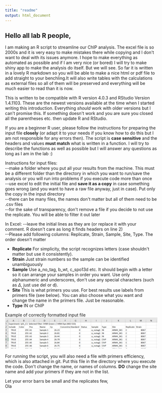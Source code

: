 ```yaml
---
title: "readme"
output: html_document
---
```


## Hello all lab R people,

I am making an R script to streamline our ChIP analysis. The excel file is so 2000s and it is very easy to make mistakes there while copying and I don't want to deal with its issues anymore. I hope to make everything as automated as possible and if I am very nice (or bored) I will try to make shiny app to make the analysis do itself. But we will see. So far it is written in a lovely R markdown so you will be able to make a nice html or pdf file to add straight to your benchling.It will also write tables with the calculations as external files so all of them will be preserved and everything will be much easier to read than it is now.

This is written to be compatible with R version 4.0.3 and RStudio Version 1.4.1103. These are the newest versions available at the time when I started writing this introduction. Everything *should* work with older versions but I can't promise this. If something doesn't work and you are sure you closed all the parentheses etc. then update R and RStudio. 

If you are a beginner R user, please follow the instructions for preparing the input file **closely** (or adapt it to your needs if you know how to do this but I am not responsible for any errors then). The script is **case sensitive** and the headers and values **must match** what is written in a function. I will try to describe the functions as well as possible but I will answer any questions as long as I am in the lab :) 

Instructions for input files:  
--make a folder where you put all your results from the machine. This must be a different folder than the directory in which you want to run/save the analysis or you will run into problems if you execute code more than once  
--use excel to edit the initial file and **save it as a copy** in case something goes wrong (and you want to have a raw file anyway, just in case). Put only the copy in the input directory  
--there can be many files, the names don't matter but all of them need to be .csv files  
--for the sake of transparency, don't remove a file if you decide to not use the replicate. You will be able to filter it out later

In Excel:
--leave the initial lines as they are (or replace it with your comment. R doesn't care as long it finds headers on line 2)  
--Please add following columns: Replicate, Strain, Sample, Site, Type. The order doesn't matter  

* **Replicate** For simplicity, the script recognizes letters (case shouldn't matter but use it consistently).
* **Strain** Just strain numbers so the sample can be identified unambiguously
* **Sample** Use a_no_tag, b_wt, c_spo13d etc. It should begin with a letter so it can arrange your samples in order you want. Use only alphanumeric and underscores, don't use any special characters (such as $\Delta$, just use del or d).
* **Site** This is what primers you use. For best results use labels from primers file (see below). You can also choose what you want and change the name in the primers file. Just be reasonable.
* **Type** IN or ChIP 

Example of correctly formatted input file
![picture of an excel table with correct column names and data](example_input.png)


For running the script, you will also need a file with primers efficiency, which is also attached in git. Put this file in the directory where you execute the code. Don't change the name, or names of columns. **DO** change the site name and add your primers if they are not in the list.

Let your error barrs be small and the replicates few,  
Ola